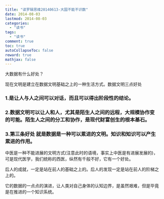 ```yaml
---
title: "读罗辑思维20140613-大国不能不识数"
date: 2014-08-03
lastmod: 2014-08-03
categories:
  - "读书"
tags:
  - "读书"
comment: true
toc: true
autoCollapseToc: false
reward: true
mathjax: false
---
```


大数据有什么好处？


 现在文明是建立在数据文明基础之上的一种生活方式。数据文明三点好处    
### 1.是让人与人之间可以对话，而且可以得出阶段性的结论。
### 2.数据文明可以让人和人，尤其是陌生人之间的远程，大规模协作变的可能。陌生人之间的分工和协作，是现代财富创生的根本基石。
### 3.第三条好处 就是数据是一种可以累进的文明。知识和知识可以产生累进的作用。
   中医是一种不能进展的文明方式(注意此时的语境，事实上中医是有进展发展的)，可是现代医学，我们统称的西医，纵然有千般不好，它有一个好处。
   
   后人的成就，一定是站在前人的基础之上的。后人的发现一定是站在前人的阶梯之上的。
    
   它的数据的一点点的演进，让人类对自己身体的认知边界，是虽然艰难，但是毕竟是在推进的一个知识系统。
